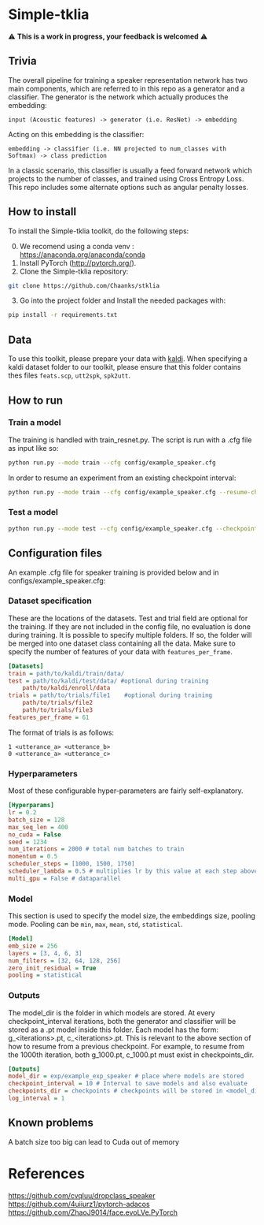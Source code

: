 # Simple-tklia

⚠️ **This is a work in progress, your feedback is welcomed** ⚠️

## Trivia

The overall pipeline for training a speaker representation network has two main components, which are referred to in this repo as a generator and a classifier. The generator is the network which actually produces the embedding:

`input (Acoustic features) -> generator (i.e. ResNet) -> embedding`  

Acting on this embedding is the classifier:

`embedding -> classifier (i.e. NN projected to num_classes with Softmax) -> class prediction`

In a classic scenario, this classifier is usually a feed forward network which projects to the number of classes, and trained using Cross Entropy Loss. This repo includes some alternate options such as angular penalty losses.

## How to install
To install the Simple-tklia toolkit, do the following steps:

0. We recomend using a conda venv : https://anaconda.org/anaconda/conda
1. Install PyTorch (http://pytorch.org/).
2. Clone the Simple-tklia repository:
```sh
git clone https://github.com/Chaanks/stklia
```
3.  Go into the project folder and Install the needed packages with:
```sh
pip install -r requirements.txt
```

## Data

To use this toolkit, please prepare your data with [kaldi](https://kaldi-asr.org). When specifying a kaldi dataset folder to our toolkit, please ensure that this folder contains thes files `feats.scp`, `utt2spk`, `spk2utt`.

## How to run
### Train a model
The training is handled with train_resnet.py. The script is run with a .cfg file as input like so:

```sh
python run.py --mode train --cfg config/example_speaker.cfg
```

In order to resume an experiment from an existing checkpoint interval:

```sh
python run.py --mode train --cfg config/example_speaker.cfg --resume-checkpoint 1000
```

### Test a model

```sh
python run.py --mode test --cfg config/example_speaker.cfg --checkpoint 1250
```

<!-- 
###  Extract X-Vectors

The extraction is handled within `extract_xvectors.py`. The script is run with a .cfg file as input like so:

```sh
python run.py --mode extract --cfg config/example_speaker.cfg
``` 
-->

## Configuration files
An example .cfg file for speaker training is provided below and in configs/example_speaker.cfg:


### Dataset specification

These are the locations of the datasets. Test and trial field are optional for the training. If they are not included in the config file, no evaluation is done during training.
It is possible to specify multiple folders. If so, the folder will be merged into one dataset class containing all the data.
Make sure to specify the number of features of your data with `features_per_frame`.

```ini
[Datasets]
train = path/to/kaldi/train/data/
test = path/to/kaldi/test/data/ #optional during training
    path/to/kaldi/enroll/data
trials = path/to/trials/file1    #optional during training 
    path/to/trials/file2
    path/to/trials/file3
features_per_frame = 61
```

The format of trials is as follows:

```
1 <utterance_a> <utterance_b>
0 <utterance_a> <utterance_c>
```

### Hyperparameters

Most of these configurable hyper-parameters are fairly self-explanatory.

```ini
[Hyperparams]
lr = 0.2
batch_size = 128
max_seq_len = 400
no_cuda = False
seed = 1234
num_iterations = 2000 # total num batches to train
momentum = 0.5
scheduler_steps = [1000, 1500, 1750]
scheduler_lambda = 0.5 # multiplies lr by this value at each step above
multi_gpu = False # dataparallel
```

### Model

This section is used to specify the model size, the embeddings size, pooling mode.
Pooling can be `min`, `max`, `mean`, `std`, `statistical`.

```ini
[Model]
emb_size = 256
layers = [3, 4, 6, 3]
num_filters = [32, 64, 128, 256]
zero_init_residual = True
pooling = statistical
```

### Outputs


The model_dir is the folder in which models are stored. At every checkpoint_interval iterations, both the generator and classifier will be stored as a .pt model inside this folder. Each model has the form: g_\<iterations\>.pt, c_\<iterations\>.pt. This is relevant to the above section of how to resume from a previous checkpoint. For example, to resume from the 1000th iteration, both g_1000.pt, c_1000.pt must exist in checkpoints_dir.

```ini
[Outputs]
model_dir = exp/example_exp_speaker # place where models are stored
checkpoint_interval = 10 # Interval to save models and also evaluate
checkpoints_dir = checkpoints # checkpoints will be stored in <model_dir>/<checkpoints_dir>/
log_interval = 1 
```

## Known problems

A batch size too big can lead to Cuda out of memory

# References
https://github.com/cvqluu/dropclass_speaker  
https://github.com/4uiiurz1/pytorch-adacos  
https://github.com/ZhaoJ9014/face.evoLVe.PyTorch  
